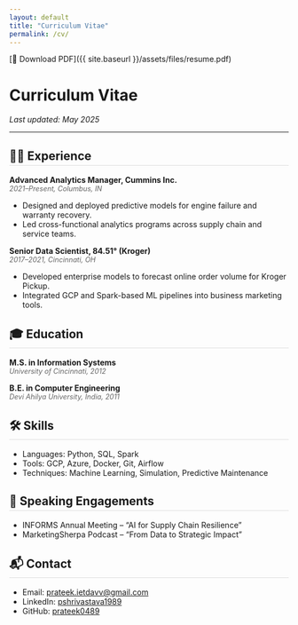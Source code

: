 ```yaml
---
layout: default
title: "Curriculum Vitae"
permalink: /cv/
---
```

[📄 Download PDF]({{ site.baseurl }}/assets/files/resume.pdf)


<style>
.cv-section { margin-bottom: 2em; }
.cv-section h2 { border-bottom: 1px solid #ddd; padding-bottom: 0.2em; }
.cv-entry { margin-bottom: 1em; }
.cv-entry-title { font-weight: bold; }
.cv-entry-sub { font-style: italic; color: #666; font-size: 0.9em; }
</style>

# Curriculum Vitae

_Last updated: May 2025_

---

<div class="cv-section">
  <h2>👨‍💼 Experience</h2>
  <div class="cv-entry">
    <div class="cv-entry-title">Advanced Analytics Manager, Cummins Inc.</div>
    <div class="cv-entry-sub">2021–Present, Columbus, IN</div>
    <ul>
      <li>Designed and deployed predictive models for engine failure and warranty recovery.</li>
      <li>Led cross-functional analytics programs across supply chain and service teams.</li>
    </ul>
  </div>
  <div class="cv-entry">
    <div class="cv-entry-title">Senior Data Scientist, 84.51° (Kroger)</div>
    <div class="cv-entry-sub">2017–2021, Cincinnati, OH</div>
    <ul>
      <li>Developed enterprise models to forecast online order volume for Kroger Pickup.</li>
      <li>Integrated GCP and Spark-based ML pipelines into business marketing tools.</li>
    </ul>
  </div>
</div>

<div class="cv-section">
  <h2>🎓 Education</h2>
  <div class="cv-entry">
    <div class="cv-entry-title">M.S. in Information Systems</div>
    <div class="cv-entry-sub">University of Cincinnati, 2012</div>
  </div>
  <div class="cv-entry">
    <div class="cv-entry-title">B.E. in Computer Engineering</div>
    <div class="cv-entry-sub">Devi Ahilya University, India, 2011</div>
  </div>
</div>

<div class="cv-section">
  <h2>🛠 Skills</h2>
  <ul>
    <li>Languages: Python, SQL, Spark</li>
    <li>Tools: GCP, Azure, Docker, Git, Airflow</li>
    <li>Techniques: Machine Learning, Simulation, Predictive Maintenance</li>
  </ul>
</div>

<div class="cv-section">
  <h2>🎤 Speaking Engagements</h2>
  <ul>
    <li>INFORMS Annual Meeting – “AI for Supply Chain Resilience”</li>
    <li>MarketingSherpa Podcast – “From Data to Strategic Impact”</li>
  </ul>
</div>

<div class="cv-section">
  <h2>📬 Contact</h2>
  <ul>
    <li>Email: <a href="mailto:prateek.ietdavv@gmail.com">prateek.ietdavv@gmail.com</a></li>
    <li>LinkedIn: <a href="https://linkedin.com/in/pshrivastava1989">pshrivastava1989</a></li>
    <li>GitHub: <a href="https://github.com/prateek0489">prateek0489</a></li>
  </ul>
</div>
